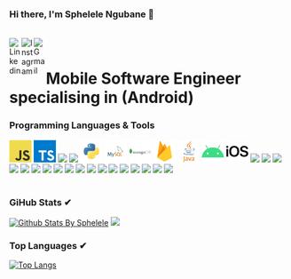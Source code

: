 ### Hi there, I'm Sphelele Ngubane 👋
<br/>
<a href="https://www.linkedin.com/in/sphelele-ngubane-3b2a84123/">
    <img align="left" alt="Linkedin" width="22px" src="https://www.vectorlogo.zone/logos/linkedin/linkedin-icon.svg"/>
</a>
<a href="https://www.instagram.com/sphelele_micah_ngubane/">
    <img align="left" alt="Instagram" width="22px" src="https://www.vectorlogo.zone/logos/instagram/instagram-icon.svg"/>
</a>

<a href="">
    <img align="left" alt="Gmail" width="22px" src="https://www.vectorlogo.zone/logos/gmail/gmail-icon.svg"/>
</a>

<br/>

# Mobile Software Engineer specialising in (Android)
 
### Programming Languages & Tools
<div>
<code><img height="40" src="https://raw.githubusercontent.com/github/explore/80688e429a7d4ef2fca1e82350fe8e3517d3494d/topics/javascript/javascript.png"></code>
<code><img height="40" src="https://raw.githubusercontent.com/github/explore/80688e429a7d4ef2fca1e82350fe8e3517d3494d/topics/typescript/typescript.png"></code>
<code><img height="40" src="https://www.vectorlogo.zone/logos/reactjs/reactjs-ar21.svg"></code>
<code><img height="40" src="https://www.vectorlogo.zone/logos/nodejs/nodejs-horizontal.svg"></code>
<code><img height="40" src="https://raw.githubusercontent.com/github/explore/80688e429a7d4ef2fca1e82350fe8e3517d3494d/topics/python/python.png"></code>
<code><img height="40" src="https://raw.githubusercontent.com/github/explore/80688e429a7d4ef2fca1e82350fe8e3517d3494d/topics/mysql/mysql.png"></code>
<code><img height="40" src="https://raw.githubusercontent.com/github/explore/80688e429a7d4ef2fca1e82350fe8e3517d3494d/topics/mongodb/mongodb.png"></code>
<code><img height="40" src="https://raw.githubusercontent.com/github/explore/80688e429a7d4ef2fca1e82350fe8e3517d3494d/topics/firebase/firebase.png"></code>
<code><img height="40" src="https://raw.githubusercontent.com/github/explore/80688e429a7d4ef2fca1e82350fe8e3517d3494d/topics/java/java.png"></code>
<code><img height="40" src="https://raw.githubusercontent.com/github/explore/80688e429a7d4ef2fca1e82350fe8e3517d3494d/topics/android/android.png"></code>
<code><img height="40" src="https://raw.githubusercontent.com/github/explore/80688e429a7d4ef2fca1e82350fe8e3517d3494d/topics/ios/ios.png"></code>
<code><img height="40" src="https://www.vectorlogo.zone/logos/kotlinlang/kotlinlang-ar21.svg"></code>
<code><img height="40" src="https://www.vectorlogo.zone/logos/swift/swift-horizontal.svg"></code>
<code><img height="40" src="https://www.vectorlogo.zone/logos/gradle/gradle-ar21.svg"></code>
<code><img height="40" src="https://www.vectorlogo.zone/logos/getpostman/getpostman-ar21.svg"></code>
<code><img height="40" src="https://www.vectorlogo.zone/logos/slack/slack-tile.svg"></code>
<code><img height="40" src="https://www.vectorlogo.zone/logos/linkedin/linkedin-icon.svg"></code>
<code><img height="40" src="https://www.vectorlogo.zone/logos/npmjs/npmjs-ar21.svg"></code>
<code><img height="40" src="https://www.vectorlogo.zone/logos/sqlite/sqlite-ar21.svg"></code>
<code><img height="40" src="https://www.vectorlogo.zone/logos/visualstudio_code/visualstudio_code-icon.svg"></code>
<code><img height="40" src="https://www.vectorlogo.zone/logos/discord/discord-ar21.svg"></code>
<code><img height="40" src="https://www.vectorlogo.zone/logos/apple_xcode/apple_xcode-icon.svg"></code>
<code><img height="40" src="https://www.vectorlogo.zone/logos/github/github-ar21.svg"></code>
<code><img height="40" src="https://www.vectorlogo.zone/logos/springio/springio-ar21.svg"></code>
<code><img height="40" src="https://www.vectorlogo.zone/logos/google_cloud/google_cloud-ar21.svg"></code>
<code><img height="40" src="https://www.vectorlogo.zone/logos/atlassian_jira/atlassian_jira-ar21.svg"></code>
<code><img height="40" src="https://www.vectorlogo.zone/logos/heroku/heroku-ar21.svg"></code>
<code><img height="40" src="https://www.vectorlogo.zone/logos/vercel/vercel-ar21.svg"></code>
<code><img height="40" src="https://www.vectorlogo.zone/logos/gravatar/gravatar-ar21.svg"></code>
 </div>
<br/>
  
 ### GiHub Stats ✔
 [![Github Stats By Sphelele](https://github-readme-stats.vercel.app/api?username=MicahSphelele&show_icons=true&theme=vue-dark)](https://github.com/anuraghazra/github-readme-stats)
 <img  src="https://github-readme-streak-stats.herokuapp.com/?user=MicahSphelele&theme=vue-dark" width="48%">
 
  ### Top Languages ✔
[![Top Langs](https://github-readme-stats.vercel.app/api/top-langs/?username=MicahSphelele&show_icons=true&theme=vue-dark&hide=php,html,css)](https://github.com/anuraghazra/github-readme-stats)

<!--
**MicahSphelele/MicahSphelele** is a ✨ _special_ ✨ repository because its `README.md` (this file) appears on your GitHub profile.

Here are some ideas to get you started:

- 🔭 I’m currently working on ...
- 🌱 I’m currently learning ...
- 👯 I’m looking to collaborate on ...
- 🤔 I’m looking for help with ...
- 💬 Ask me about ...
- 📫 How to reach me: ...
- 😄 Pronouns: ...
- ⚡ Fun fact: ...
✔ Updated README
-->

